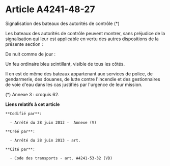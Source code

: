 # Article A4241-48-27

Signalisation des bateaux des autorités de contrôle (*)

Les bateaux des autorités de contrôle peuvent montrer, sans préjudice de la signalisation qui leur est applicable en vertu
des autres dispositions de la présente section :

De nuit comme de jour :

Un feu ordinaire bleu scintillant, visible de tous les côtés.

Il en est de même des bateaux appartenant aux services de police, de gendarmerie, des douanes, de lutte contre l'incendie et
des gestionnaires de voie d'eau dans les cas justifiés par l'urgence de leur mission.

(*) Annexe 3 : croquis 62.

**Liens relatifs à cet article**

	**Codifié par**:

	  - Arrêté du 28 juin 2013 -  Annexe (V)

	**Créé par**:

	  - Arrêté du 28 juin 2013 - art.

	**Cité par**:

	  - Code des transports - art. A4241-53-32 (VD)
